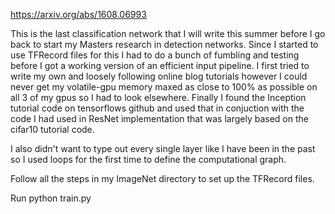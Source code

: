 https://arxiv.org/abs/1608.06993

This is the last classification network that I will write this summer before I go back to start my Masters research in detection networks.  Since I started to use TFRecord files for this I had to do a bunch of fumbling and testing before I got a working version of an efficient input pipeline.  I first tried to write my own and loosely following online blog tutorials however I could never get my volatile-gpu memory maxed as close to 100% as possible on all 3 of my gpus so I had to look elsewhere.  Finally I found the Inception tutorial code on tensorflows github and used that in conjuction with the code I had used in ResNet implementation that was largely based on the cifar10 tutorial code.

I also didn't want to type out every single layer like I have been in the past so I used loops for the first time to define the computational graph.

Follow all the steps in my ImageNet directory to set up the TFRecord files.

Run python train.py
